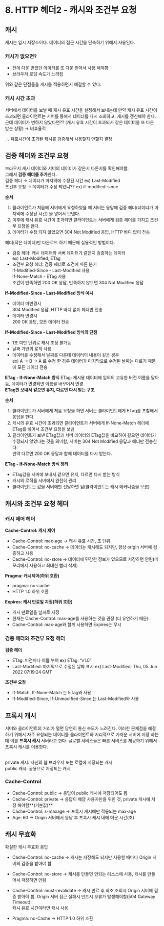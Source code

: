 # 8. HTTP 헤더2 - 캐시와 조건부 요청
## 캐시
캐시는 임시 저장소이다.  데이터의 접근 시간을 단축하기 위해서 사용된다.

### 캐시가 없으면?
- 전에 다운 받았던 데이터를 또 다운 받아서 사용 해야함
- 브라우저 로딩 속도가 느려짐

위와 같은 단점들을 캐시를 적용하면서 해결할 수 있다.

### 캐시 시간 초과
서버에서 데이터를 보낼 때 캐시 유효 시간을 설정해서 보내는데 만약 캐시 유효 시간이 초과되면 클라이언트는 서버를 통해서 데이터를 다시 조회하고, 캐시를 갱신해야 한다.</br>
근데 데이터가 변하지 않았다면?? (캐시 유효 시간이 초과되서 같은 데이터를 또 다운 받는 상황) → 비효율적</br>

∴ 유효시간이 초과된 캐시를 검증해서 사용할지 안할지 결정</br>

## 검증 헤더와 조건부 요청
브라우저 캐시 데이터와 서버의 데이터가 같은지 다른지를 확인해야함.</br>
그래서 **검증 헤더를 추가**한다.</br>
검증 헤더 → 데이터가 마지막에 수정된 시간 ex) Last-Modified</br>
조건부 요청 → 데이터가 수정 되었니?? ex) if-modified-since</br>

**순서**
1. 클라이언트가 처음에 서버에게 요청하였을 때 서버는 응답에 검증 헤더(데이터가 마지막에 수정된 시간) 을 넣어서 보낸다.  
2. 이후에 캐시 유효 시간이 초과되면 클라이언트는 서버에게 검증 헤더를 가지고 조건부 요청을 한다.  
3. 데이터가 수정 되지 않았으면 304 Not Modified 응답, HTTP 바디 없이 전송

헤더(작은 데이터)만 다운로드 하기 때문에 실용적인 방법이다.</br>
- 검증 헤더: 캐시 데이터와 서버 데이터가 같은지 검증하는 데이터</br>
    ex) Last-Modified, ETag
- 조건부 요청 헤더: 검증 헤더로 조건에 따른 분기</br>
    If-Modified-Since - Last-Modified 사용</br>
    If-None-Match - ETag 사용</br>
    조건이 만족하면 200 OK 응답, 만족하지 않으면 304 Not Modified 응답</br>

**If-Modified-Since - Last-Modified 방식 예시**
- 데이터 미변경시</br>
    304 Modified 응답, HTTP 바디 없이 헤더만 전송</br>
- 데이터 변경시</br>
    200 OK 응답, 모든 데이터 전송</br>
    
**If-Modified-Since - Last-Modified 방식의 단점**
- 1초 미만 단위로 캐시 조정 불가능
- 날짜 기반의 로직 사용
- 데이터를 수정해서 날짜를 다른데 데이터의 내용이 같은 경우</br>
    ex) A → B → A 로 수정 한 경우 데이터가 마지막으로 수정된 날짜는 다르기 때문에 모든 데이터 전송
    
**ETag - If-None-Match 방식**
ETag: 캐시용 데이터에 임의의 고유한 버전 이름을 달아둠, 데이터가 변경되면 이름을 바꾸어서 변경</br>
**ETag만 보내서 같으면 유지, 다르면 다시 받는 구조**

**순서**
1. 클라이언트가 서버에게 처음 요청을 하면 서버는 클라이언트에게 ETag를 포함해서 응답을 한다.
2. 캐시의 유효 시간이 초과되면 클라이언트가 서버에게 If-None-Match 헤더에 ETag를 넣어서 조건부 요청을 보냄
3. 클라이언트가 보낸 ETag값과 서버 데이터의 ETag값을 비교하여 같으면 데이터가 수정되지 않았다는 것을 의미함, 서버는 304 Not Modified 응답과 헤더만 전송한다. </br>
    만약 다르면 200 OK 응답과 함께 데이터를 다시 받는다.</br>

**ETag - If-None-Match 방식 정리**
- ETag값을 서버에 보내서 같으면 유지, 다르면 다시 받는 방식
- 캐시의 로직을 서버에서 완전히 관리
- 클라이언트는 값을 서버에만 전달하면 됨(클라이언트는 캐시 메커니즘을 모름)

## 캐시와 조건부 요청 헤더
### 캐시 제어 헤더
**Cache-Control: 캐시 제어**
- Cache-Control: max-age → 캐시 유효 시간, 초 단위
- Cache-Control: no-cache → 데이터는 캐시해도 되지만, 항상 origin 서버에 검증하고 사용
- Cache-Control: no-store → 데이터에 민감한 정보가 있으므로 저장하면 안됨(메모리에서 사용하고 최대한 빨리 삭제)

**Pragma: 캐시제어(하위 호환)**
- pragma: no-cache
- HTTP 1.0 하위 호환

**Expires: 캐시 만료일 지정(하위 호환)**
- 캐시 만료일을 날짜로 지정
- 현재는 Cache-Control: max-age를 사용하는 것을 권장 (더 유연하기 때문)
- Cache-Control: max-age와 함께 사용하면 Expires는 무시

### 검증 헤더와 조건부 요청 헤더
**검증 헤더**
- ETag: 버전마다 이름 부여 ex) ETag: “v1.0”
- Last-Modified: 마지막으로 수정된 날짜 표시 ex) Last-Modified: Thu, 05 Jun 2022 07:19:24 GMT

**조건부 요청**
- If-Match, If-None-Match 는 ETag와 사용
- If-Modified-Since, If-Unmodified-Since 는 Last-Modified와 사용

## 프록시 캐시
서버와 클라이언트의 거리가 멀면 당연히 통신 속도가 느려진다.  이러한 문제점을 해결 하기 위해서 자주 요청되는 데이터를 클라이언트와 지리적으로 가까운 서버에 저장 하는데 이를 **프록시 캐시** 서버라고 한다. 글로벌 서비스들은 빠른 서비스를 제공하기 위해서 프록시 캐시를 이용한다.</br></br>

private 캐시: 자신의 웹 브라우저 또는 로컬에 저장되는 캐시</br>
public 캐시: 공용으로 저장되는 캐시</br>

### Cache-Control
- Cache-Control: public → 응답이 public 캐시에 저장되어도 됨
- Cache-Control: private → 응답이 해당 사용자만을 위한 것, private 캐시에 저장 해야함**(기본값)**
- Cache-Control: s-maxage → 프록시 캐시에만 적용되는 max-age
- Age: 60 → Origin 서버에서 응답 후 프록시 캐시 내에 머문 시간(초)

## 캐시 무효화
확실한 캐시 무효화 응답</br>
- Cache-Control: no-cache → 캐시는 저장해도 되지만 사용할 때마다 Origin 서버의 검증을 받아야 함
- Cache-Control: no-store → 캐시를 만들면 안되는 리소스에 사용, 캐시를 만들어서 저장하면 안됨
- Cache-Control: must-revalidate → 캐시 만료 후 최초 조회시 Origin 서버에 검증 받아야 함, Origin 서버 접근 실패시 반드시 오류가 발생해야함(504 Gateway Timeout)</br>
    캐시 유효 시간이라면 캐시 사용</br>
   
- Pragma: no-Cache → HTTP 1.0 하위 호환
